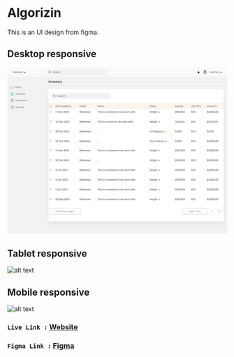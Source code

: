 # Algorizin
This is an UI design from figma.

## Desktop responsive
![alt text](./src/Assests/desktop.png)

## Tablet responsive
![alt text]("./src/Assests/tablet.png")

## Mobile responsive
![alt text]("./src/Assests/mobile.png")

###  `Live Link :` [Website](https://algorizin777.netlify.app/)
###  `Figma Link :` [Figma](https://www.figma.com/file/EyOu8FPZhy2fzqG9LldcdT/FE-Test)